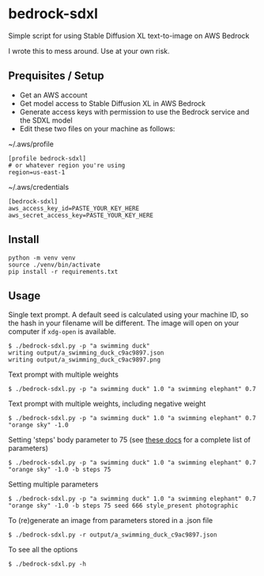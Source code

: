 
# bedrock-sdxl

Simple script for using Stable Diffusion XL text-to-image on AWS Bedrock

I wrote this to mess around. Use at your own risk.

## Prequisites / Setup

- Get an AWS account
- Get model access to Stable Diffusion XL in AWS Bedrock
- Generate access keys with permission to use the Bedrock service and the SDXL model
- Edit these two files on your machine as follows:

~/.aws/profile

```
[profile bedrock-sdxl]
# or whatever region you're using
region=us-east-1
```

~/.aws/credentials

```
[bedrock-sdxl]
aws_access_key_id=PASTE_YOUR_KEY_HERE
aws_secret_access_key=PASTE_YOUR_KEY_HERE
```

## Install

```console
python -m venv venv
source ./venv/bin/activate
pip install -r requirements.txt
```

## Usage

Single text prompt. A default seed is calculated using your machine ID,
so the hash in your filename will be different. The image will open on
your computer if `xdg-open` is available.

```console
$ ./bedrock-sdxl.py -p "a swimming duck"
writing output/a_swimming_duck_c9ac9897.json
writing output/a_swimming_duck_c9ac9897.png
```

Text prompt with multiple weights

```console
$ ./bedrock-sdxl.py -p "a swimming duck" 1.0 "a swimming elephant" 0.7
```

Text prompt with multiple weights, including negative weight

```console
$ ./bedrock-sdxl.py -p "a swimming duck" 1.0 "a swimming elephant" 0.7 "orange sky" -1.0
```

Setting 'steps' body parameter to 75 (see
[these docs](https://platform.stability.ai/docs/api-reference#tag/v1generation/operation/textToImage)
for a complete list of parameters)

```console
$ ./bedrock-sdxl.py -p "a swimming duck" 1.0 "a swimming elephant" 0.7 "orange sky" -1.0 -b steps 75
```

Setting multiple parameters

```console
$ ./bedrock-sdxl.py -p "a swimming duck" 1.0 "a swimming elephant" 0.7 "orange sky" -1.0 -b steps 75 seed 666 style_present photographic
```

To (re)generate an image from parameters stored in a .json file

```console
$ ./bedrock-sdxl.py -r output/a_swimming_duck_c9ac9897.json
```

To see all the options

```console
$ ./bedrock-sdxl.py -h
```
